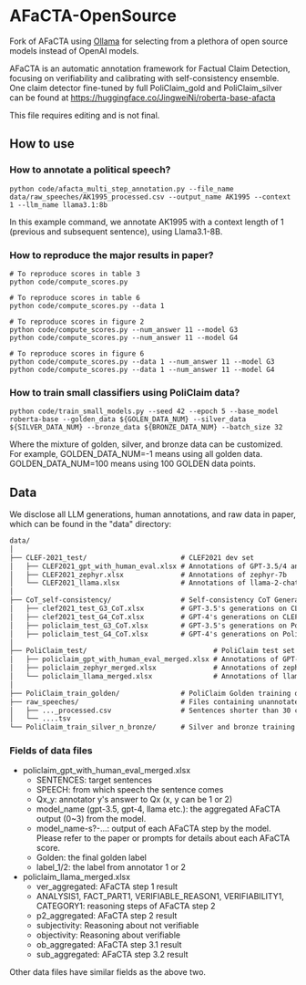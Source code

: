 # AFaCTA-OpenSource
Fork of AFaCTA using [Ollama](https://ollama.com/) for selecting from a plethora of open source models instead of OpenAI models.

AFaCTA is an automatic annotation framework for Factual Claim Detection, focusing on verifiability and calibrating with self-consistency ensemble.
One claim detector fine-tuned by full PoliClaim_gold and PoliClaim_silver can be found at https://huggingface.co/JingweiNi/roberta-base-afacta

This file requires editing and is not final.

## How to use
### How to annotate a political speech?
```shell
python code/afacta_multi_step_annotation.py --file_name data/raw_speeches/AK1995_processed.csv --output_name AK1995 --context 1 --llm_name llama3.1:8b
```
In this example command, we annotate AK1995 with a context length of 1 (previous and subsequent sentence), using Llama3.1-8B.

### How to reproduce the major results in paper?
```shell
# To reproduce scores in table 3
python code/compute_scores.py

# To reproduce scores in table 6
python code/compute_scores.py --data 1

# To reproduce scores in figure 2
python code/compute_scores.py --num_answer 11 --model G3
python code/compute_scores.py --num_answer 11 --model G4

# To reproduce scores in figure 6
python code/compute_scores.py --data 1 --num_answer 11 --model G3
python code/compute_scores.py --data 1 --num_answer 11 --model G4
```

### How to train small classifiers using PoliClaim data?
```shell
python code/train_small_models.py --seed 42 --epoch 5 --base_model roberta-base --golden_data ${GOLEN_DATA_NUM} --silver_data ${SILVER_DATA_NUM} --bronze_data ${BRONZE_DATA_NUM} --batch_size 32
```
Where the mixture of golden, silver, and bronze data can be customized. For example, GOLDEN_DATA_NUM=-1 means using all golden data. GOLDEN_DATA_NUM=100 means using 100 GOLDEN data points.

## Data
We disclose all LLM generations, human annotations, and raw data in paper, which can be found in the "data" directory:

```markdown
data/
│
├── CLEF-2021_test/                       # CLEF2021 dev set
│   ├── CLEF2021_gpt_with_human_eval.xlsx # Annotations of GPT-3.5/4 and Two Human Experts
│   ├── CLEF2021_zephyr.xlsx              # Annotations of zephyr-7b
│   └── CLEF2021_llama.xlsx               # Annotations of llama-2-chat-13b
│
├── CoT_self-consistency/                 # Self-consistency CoT Generations
│   ├── clef2021_test_G3_CoT.xlsx         # GPT-3.5's generations on CLEF2021
│   ├── clef2021_test_G4_CoT.xlsx         # GPT-4's generations on CLEF2021
│   ├── policlaim_test_G3_CoT.xlsx        # GPT-3.5's generations on PoliClaim
│   ├── policlaim_test_G4_CoT.xlsx        # GPT-4's generations on PoliClaim
│
├── PoliClaim_test/                               # PoliClaim test set
│   ├── policlaim_gpt_with_human_eval_merged.xlsx # Annotations of GPT-3.5/4 and Two Human Experts, merging CA2022, AK2022, AL2022, CO2022
│   ├── policlaim_zephyr_merged.xlsx              # Annotations of zephyr-7b
│   └── policlaim_llama_merged.xlsx               # Annotations of llama-2-chat-13b
│
├── PoliClaim_train_golden/               # PoliClaim Golden training data, with human supervision (a column called "golden")
├── raw_speeches/                         # Files containing unannotated political speech data.
│   ├── ..._processed.csv                 # Sentences shorter than 30 char-length are concatenated to the previous sentences.
│   └── ....tsv                           
└── PoliClaim_train_silver_n_bronze/      # Silver and bronze training data without human double-check
```

### Fields of data files

- policlaim_gpt_with_human_eval_merged.xlsx
  - SENTENCES: target sentences
  - SPEECH: from which speech the sentence comes
  - Qx_y: annotator y's answer to Qx (x, y can be 1 or 2)
  - model_name (gpt-3.5, gpt-4, llama etc.): the aggregated AFaCTA output (0~3) from the model.
  - model_name-s?-...: output of each AFaCTA step by the model. Please refer to the paper or prompts for details about each AFaCTA score.
  - Golden: the final golden label
  - label_1/2: the label from annotator 1 or 2
- policlaim_llama_merged.xlsx
  - ver_aggregated: AFaCTA step 1 result
  - ANALYSIS1, FACT_PART1, VERIFIABLE_REASON1, VERIFIABILITY1, CATEGORY1: reasoning steps of AFaCTA step 2
  - p2_aggregated: AFaCTA step 2 result
  - subjectivity: Reasoning about not verifiable
  - objectivity: Reasoning about verifiable
  - ob_aggregated: AFaCTA step 3.1 result
  - sub_aggregated: AFaCTA step 3.2 result

Other data files have similar fields as the above two.
